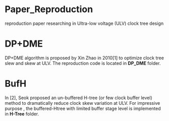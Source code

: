 # Paper_Reproduction
reproduction paper researching in Ultra-low voltage (ULV) clock tree design

# DP+DME



DP+DME algorithm is proposed by Xin Zhao in 2010[1] to optimize clock tree slew and skew at ULV. The reproduction code is located in **DP_DME** folder.


# BufH

In [2], Seok proposed an un-buffered H-tree (or few clock buffer level) method to dramatically reduce clock skew variation at ULV. For impressive purpose , the buffered-Htree with limited buffer stage level is implemented in **H-Tree** folder. 